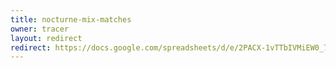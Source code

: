 ```yaml
---
title: nocturne-mix-matches
owner: tracer
layout: redirect
redirect: https://docs.google.com/spreadsheets/d/e/2PACX-1vTTbIVMiEW0_7DvP7lnHJWIGfN0_HnUSp1ccPlnJeQU0wL2-uQ_nFdxN68S-KH2JTIRGqxyzeYKk_eN/pubhtml?gid=1122668446
---
```

